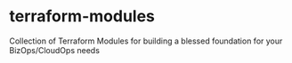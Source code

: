 # terraform-modules
Collection of Terraform Modules for building a blessed foundation for your BizOps/CloudOps needs
